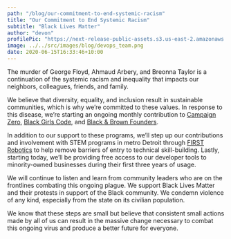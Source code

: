 ```yaml
---
path: "/blog/our-commitment-to-end-systemic-racism"
title: "Our Commitment to End Systemic Racism"
subtitle: "Black Lives Matter"
author: "devon"
profilePic: "https://next-release-public-assets.s3.us-east-2.amazonaws.com/devon_profile_pic.png"
image: ../../src/images/blog/devops_team.png
date: 2020-06-15T16:33:46+10:00
---
```


The murder of George Floyd, Ahmaud Arbery, and Breonna Taylor is a continuation of
the systemic racism and inequality that impacts our neighbors, colleagues, friends,
and family.

We believe that diversity, equality, and inclusion result in sustainable communities,
which is why we’re committed to these values. In response to this disease, we’re
starting an ongoing monthly contribution to [Campaign Zero](https://www.joincampaignzero.org/),
[Black Girls Code](https://www.blackgirlscode.com/), and [Black & Brown Founders](https://blackandbrownfounders.com/).

In addition to our support to these programs, we’ll step up our contributions and
involvement with STEM programs in metro Detroit through [FIRST Robotics](https://www.firstinspires.org/)
to help remove barriers of entry to technical skill-building. Lastly, starting today, we’ll be
providing free access to our developer tools to minority-owned businesses during their
first three years of usage.

We will continue to listen and learn from community leaders who are on the frontlines
combating this ongoing plague. We support Black Lives Matter and their protests in
support of the Black community. We condemn violence of any kind, especially from the
state on its civilian population.

We know that these steps are small but believe that consistent small actions made by
all of us can result in the massive change necessary to combat this ongoing virus and
produce a better future for everyone.
